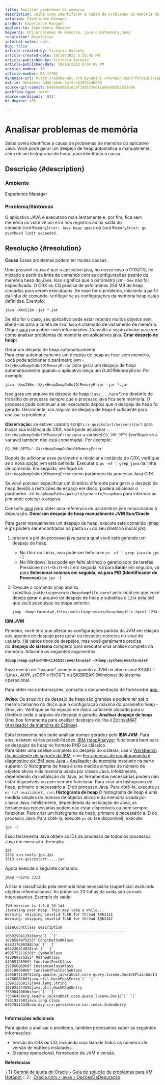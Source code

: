 ```yaml
---
title: Analisar problemas de memória
description: Saiba como identificar a causa de problemas de memória do aplicativo Java.
solution: Experience Manager
product: Experience Manager
applies-to: Experience Manager
keywords: KCS,problemas de memória, java,outofmemory,dump
resolution: Resolution
internal-notes: null
bug: false
article-created-by: Victoria Barnato
article-created-date: 10/19/2023 5:55:05 PM
article-published-by: Victoria Barnato
article-published-date: 10/19/2023 6:04:09 PM
version-number: 18
article-number: KA-17482
dynamics-url: https://adobe-ent.crm.dynamics.com/main.aspx?forceUCI=1&pagetype=entityrecord&etn=knowledgearticle&id=9b3b26a0-a86e-ee11-8df0-6045bd006793
exl-id: 48e49bcc-3d49-464e-8af9-e4292b1d6899
source-git-commit: b49b9a501816c0f3ad637e81ca86e0835a033e90
workflow-type: tm+mt
source-wordcount: '911'
ht-degree: 43%

---
```


# Analisar problemas de memória


Saiba como identificar a causa de problemas de memória do aplicativo Java. Você pode gerar um despejo de heap automática e manualmente, além de um histograma de heap, para identificar a causa.

## Descrição {#description}


### <b>Ambiente</b>

Experience Manager



### <b>Problema/Sintomas</b>

O aplicativo JAVA é executado mais lentamente e, por fim, fica sem memória ou você vê um erro nos registros ou na saída do console `OutOfMemoryError: Java heap space` ou `OutOfMemoryError: gc overhead limit exceeded`.


## Resolução {#resolution}

<b>Causa</b>
Esses problemas podem ter muitas causas.

Uma possível causa é que o aplicativo java, no nosso caso o CRX/CQ, foi iniciado a partir da linha de comando com as configurações padrão de memória heap do Java. Isso significa que o parâmetro jvm `-Xmx` não foi especificado. O CRX ou CQ precisa de pelo menos 256 MB de heap alocados para serem executados. Se esse for o problema, iniciando a partir da linha de comando, verifique se as configurações da memória heap estão definidas. Exemplo:


```
java -Xmx512m -jar *.jar
```


Se não for o caso, seu aplicativo pode estar retendo muitos objetos sem liberá-los para a coleta de lixo. Isso é chamado de vazamento de memória. Clique [aqui](https://docs.oracle.com/javase/7/docs/webnotes/tsg/TSG-VM/html/memleaks.html) para obter mais informações. Consulte a seção abaixo para ver como analisar problemas de memória em aplicativos java.
<b>Criar despejo de heap:</b>

Gerar um despejo de heap automaticamente<br>
Para criar automaticamente um despejo de heap ao ficar sem memória, você pode adicionar o parâmetro jvm `-XX:+HeapDumpOnOutOfMemoryError` para gerar um despejo de heap automaticamente quando o aplicativo lança um OutOfMemoryError. Por exemplo,


```
java -Xmx256m -XX:+HeapDumpOnOutOfMemoryError -jar *.jar
```


Isso gera um arquivo de despejo de heap (`java_...hprof`) no diretório de trabalho do processo sempre que o processo java fica sem memória. O processo pode continuar a ser executado depois que o despejo de heap foi gerado. Geralmente, um arquivo de despejo de heap é suficiente para analisar o problema.

<b>Observação:</b> se estiver usando script `crx-quickstart/server/start` para iniciar sua instância do CRX, você pode adicionar `-XX:+HeapDumpOnOutOfMemoryError` para a variável `CQ_JVM_OPTS` (verifique se a variável também não está comentada). Por exemplo:


```
CQ_JVM_OPTS='-XX:+HeapDumpOnOutOfMemoryError'
```


Depois de adicionar esse parâmetro e reiniciar a instância do CRX, verifique se a nova opção jvm está definida. Executar o `ps -ef | grep java` na linha de comando. Em seguida, verifique se `-XX:+HeapDumpOnOutOfMemoryError` como parâmetro do processo Java CRX.

Se você precisar especificar um diretório diferente para gerar o despejo de heap devido a restrições de espaço em disco, poderá adicionar o parâmetro `-XX:HeapDumpPath=/path/to/generate/heapdump` para informar ao jvm onde colocar o arquivo.

Consulte [aqui](https://www.oracle.com/java/technologies/javase/vmoptions-jsp.html#DebuggingOptions) para obter uma referência de parâmetros jvm relacionados à depuração.
<b>Gerar um despejo de heap manualmente</b>
<b>JVM Sun/Oracle</b>

Para gerar manualmente um despejo de heap, execute este comando (jmap e jps podem ser encontrados na pasta `bin` do seu diretório inicial jdk):

1. procure a pid do processo java para a qual você está gerando um despejo de heap.
   - No Unix ou Linux, isso pode ser feito com `ps -ef | grep java` ou `jps -l`
   - No Windows, isso pode ser feito abrindo o gerenciador de tarefas. Pressione `Ctrl+Shift+Esc` em seguida, vá para <b>Exibir</b> em seguida, vá para <b>Selecionar colunas </b><b>em seguida, vá para</b> <b>PID (Identificador do Processo)</b> ou `jps -l`
2. Execute o comando jmap abaixo, substitua `/path/to/generate/heapdumpfile.hprof` pelo local em que você deseja gerar o arquivo de despejo de heap e substitua o `1234` pela pid que você pesquisou na etapa anterior.

   ```
   jmap -dump:format=b,file=/path/to/generate/heapdumpfile.hprof 1234
   ```


<b>IBM JVM</b>

Primeiro, você terá que alterar as configurações padrão da JVM em relação aos agentes de despejo para gerar os despejos corretos no sinal do usuário. Há vários tipos de despejos, mas você geralmente precisa do <b>despejo do sistema</b> completo para executar uma análise completa da memória. Adicione os seguintes argumentos:

<b>`Xdump:heap:opts=PHD+CLASSIC:events=user -Xdump:system:events=user`</b>

Esse evento de &quot;usuário&quot; acontece quando a JVM recebe o sinal SIGQUIT (Linux, AIX®, z/OS® e i5/OS™) ou SIGBREAK (Windows) do sistema operacional.

Para obter mais informações, consulte a documentação do fornecedor [aqui](https://www.ibm.com/docs/en/sdk-java-technology?topic=SSYKE2/earlier_releases/earlier_releases.html).

<b>Aviso:</b> Os arquivos de despejo de heap são grandes e podem ter até o mesmo tamanho no disco que a configuração máxima do parâmetro heap -Xmx jvm. Verifique se há espaço em disco suficiente alocado para o diretório onde o arquivo de despejo é gerado.
<b>Analisar despejo de heap</b>
Uma boa ferramenta para analisar despejos de ilha é [EclipseMAT (Analisador de memória do Eclipse)](https://www.eclipse.org/mat/).

Esta ferramenta não pode analisar dumps gerados pelo <b>IBM JVM</b>. Para eles, existem várias possibilidades. [IBM HeapAnalyzer](https://www.ibm.com/support/pages/ibm-heapanalyzer) funcionará bem para os despejos de heap no formato PHD ou clássico.
<br>Para obter uma análise completa do despejo do sistema, use o [Workbench do assistente de suporte da IBM](https://www.ibm.com/support/pages/node/718131), com [Ferramentas de monitoramento e diagnóstico do IBM para Java - Analisador de memória](https://www.ibm.com/docs/en/ztpf/2019?topic=tools-memory-analyzer) instalado na parte superior. O histograma de heap é uma medida simples do número de objetos ativos e da memória usada por classe Java. Infelizmente, dependendo da instalação do Java, as ferramentas necessárias podem não estar disponíveis ou nem sempre funcionar. Para criar um histograma de heap, primeiro é necessário a ID do processo Java. Para obtê-lo, execute `ps or (if available), run:`<b>Histograma de heap</b>
O histograma de heap é uma medida simples do número de objetos ativos e da memória usada por classe Java. Infelizmente, dependendo da instalação do Java, as ferramentas necessárias podem não estar disponíveis ou nem sempre funcionar. Para criar um histograma de heap, primeiro é necessário a ID do processo Java. Para obtê-la, execute `ps` ou (se disponível), execute:


```
jps -l
```


Essa ferramenta Java obtém as IDs do processo de todos os processos Java em execução. Exemplo:


```
327 
3332 sun.tools.jps.Jps
3313 crx-quickstart-....jar
```


Agora execute o seguinte comando:


```
jmap -histo 3313
```


A lista é classificada pela memória total necessária (superficial: excluindo objetos referenciados). As primeiras 20 linhas da saída são as mais interessantes. Exemplo de saída:


```
JVM version is 1.5.0_20-141
Iterating over heap. This may take a while...
Warning: skipping invalid TLAB for thread t@62211
Warning: skipping invalid TLAB for thread t@62467
...
SizeCountClass description
-------------------------------------------------------
1059290412916byte`[` `]` 
1028584075255* ConstMethodKlass
628317658388char`[` `]` 
604230414928int`[` `]` 
4995752116201* SymbolKlass
422089675255* MethodKlass
41965126969* ConstantPoolKlass
29285606969* InstanceKlassKlass
26310086066* ConstantPoolCacheKlass
2395872149742org.apache.jackrabbit.core.query.lucene.DocId$PlainDocId
14760087003java.util.HashMap$Entry`[` `]` 
139612858172java.lang.String
107023244593java.util.HashMap$Entry
75398410036short`[` `]` 
73546454org.apache.jackrabbit.core.query.lucene.DocId`[` `]` 
7201927502java.lang.Class
64070413348com.day.crx.persistence.tar.index.IndexEntry
...
```


<b>Informações adicionais</b>

Para ajudar a analisar o problema, também precisamos saber as seguintes informações:

- Versão do CRX ou CQ, incluindo uma lista de todos os números de versão de hotfixes instalados.
- Sistema operacional, fornecedor de JVM e versão.


<b>Referências</b>

`[` 1`]`  [Central de ajuda do Oracle `>`  Guia de solução de problemas para VM HotSpot](https://docs.oracle.com/javase/7/docs/webnotes/tsg/TSG-VM/html/memleaks.html)
`[` 2`]`  [Oracle.com `>`  javas `>`  OpçõesDeDepuração](https://www.oracle.com/java/technologies/javase/vmoptions-jsp.html#DebuggingOptions)
